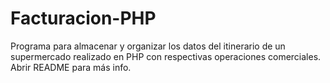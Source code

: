 # Facturacion-PHP
Programa para almacenar y organizar los datos del itinerario de un supermercado realizado en PHP con respectivas operaciones comerciales. Abrir README para más info.
